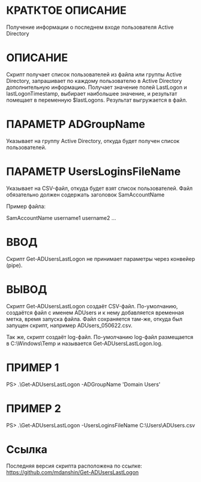 # КРАТКТОЕ ОПИСАНИЕ
  Получение информации о последнем входе пользователя Active Directory

# ОПИСАНИЕ
  Cкрипт получает список пользователей из файла или группы Active Directory,
  запрашивает по каждому пользователю в Active Directory дополнительную информацию.
  Получает значение полей LastLogon и lastLogonTimestamp, выбирает наибольшее значение,
  и результат помещает в переменную $lastLogons. Результат выгружается в файл.

# ПАРАМЕТР ADGroupName
  Указывает на группу Active Directory, откуда будет получен список пользователей.

# ПАРАМЕТР UsersLoginsFileName
  Указывает на CSV-файл, откуда будет взят список пользователей.
  Файл обязательно должен содержать заголовок SamAccountName

  Пример файла:

  SamAccountName
  username1
  username2
  ...

# ВВОД
  Скрипт Get-ADUsersLastLogon не принимает параметры через конвейер (pipe).

# ВЫВОД
  Скрипт Get-ADUsersLastLogon создаёт CSV-файл. По-умолчанию,
  создаётся файл с именем ADUsers и к нему добавляется временная метка,
  время запуска файла. Файл сохраняется там-же, откуда был запущен скрипт,
  например ADUsers_050622.csv.

  Так же, скрипт создаёт log-файл. По-умолчанию log-файл
  размещается в C:\Windows\Temp и называется Get-ADUsersLastLogon.log.

# ПРИМЕР 1
  PS> .\Get-ADUsersLastLogon -ADGroupName 'Domain Users'

# ПРИМЕР 2
  PS> .\Get-ADUsersLastLogon -UsersLoginsFileName C:\Users\ADUsers.csv

# Ссылка
  Последняя версия скрипта расположена по ссылке: https://github.com/mdanshin/Get-ADUsersLastLogon
